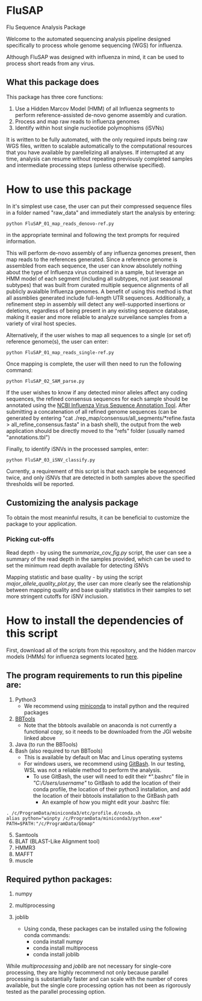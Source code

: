 # FluSAP
Flu Sequence Analysis Package

Welcome to the automated sequencing analysis pipeline designed specifically to process whole genome sequencing (WGS) for influenza.

Although FluSAP was designed with influenza in mind, it can be used to process short reads from any virus.

## What this package does

This package has three core functions:
1. Use a Hidden Marcov Model (HMM) of all Influenza segments to perform reference-assisted de-novo genome assembly and curation.
2. Process and map raw reads to influenza genomes
3. Identify within host single nucleotide polymophisms (iSVNs)

It is written to be fully automated, with the only required inputs being raw WGS files, written to scalable automatically to the computational resources that you have available by parellelizing all analyses. If interrupted at any time, analysis can resume without repeating previously completed samples and intermediate processing steps (unless otherwise specified). 

# How to use this package

In it's simplest use case, the user can put their compressed sequence files in a folder named "raw_data" and immediately start the analysis by entering:
```
python FluSAP_01_map_reads_denovo-ref.py
```
in the appropriate terminal and following the text prompts for required information. 

This will perform de-novo assembly of any influenza genomes present, then map reads to the references generated. Since a reference genome is assembled from each sequence, the user can know absolutely nothing about the type of Influenza virus contained in a sample, but leverage an HMM model of each segment (including all subtypes, not just seasonal subtypes) that was built from curated multiple sequence alignments of all publicly avaialble Influenza genomes. A benefit of using this method is that all assmblies generated include full-length UTR sequences. Additionally, a refinement step in assembly will detect any well-supported insertions or deletions, regardless of being present in any existing sequence database, making it easier and more reliable to analyze surveilance samples from a variety of viral host species.

Alternatively, if the user wishes to map all sequences to a single (or set of) reference genome(s), the user can enter:
```
python FluSAP_01_map_reads_single-ref.py
```

Once mapping is complete, the user will then need to run the following command:
```
python FluSAP_02_SAM_parse.py
```

If the user wishes to know if any detected minor alleles affect any coding sequences, the refined consensus sequences for each sample should be annotated using the [NCBI Influenza Virus Sequence Annotation Tool](https://www.ncbi.nlm.nih.gov/genomes/FLU/annotation/). After submitting a concatenation of all refined genome sequences (can be generated by entering "cat ./rep_map/consensus/all_segments/*refine.fasta > all_refine_consensus.fasta" in a bash shell), the output from the web application should be directly moved to the "refs" folder (usually named "annotations.tbl")

Finally, to identify iSNVs in the processed samples, enter:
```
python FluSAP_03_iSNV_classify.py
```
Currently, a requirement of this script is that each sample be sequenced twice, and only iSNVs that are detected in both samples above the specified thresholds will be reported.


## Customizing the analysis package
To obtain the most meaninful results, it can be beneficial to customize the package to your application.

### Picking cut-offs

Read depth - by using the *summarize_cov_fig.py* script, the user can see a summary of the read depth in the samples provided, which can be used to set the minimum read depth available for detecting iSNVs

Mapping statistic and base quality - by using the script *major_allele_quality_plot.py*, the user can more clearly see the relationship between mapping quality and base quality statistics in their samples to set more stringent cutoffs for iSNV inclusion.

# How to install the dependencies of this script

First, download all of the scripts from this repository, and the hidden marcov models (HMMs) for influenza segments located [here](https://www.dropbox.com/scl/fo/h6wa7t666wbwgqohdlel1/AF0YjWGGcySc9WslI8KmvY8?rlkey=zyfvbrt44o29pbktjt0q8nm9r&dl=0).

## The program requirements to run this pipeline are:
1. Python3
   * We recommend using [miniconda](https://docs.conda.io/en/latest/miniconda.html) to install python and the required packages
2. [BBTools](https://jgi.doe.gov/data-and-tools/software-tools/bbtools/)
   * Note that the bbtools available on anaconda is not currently a functional copy, so it needs to be downloaded from the JGI website linked above
3. Java (to run the BBTools)
4. Bash (also required to run BBTools)
   * This is available by default on Mac and Linus operating systems
   * For windows users, we recommend using [GitBash](https://git-scm.com/downloads). In our testing, WSL was not a reliable method to perform the analysis.
	  * To use GitBash, the user will need to edit their *".bashrc" file in *"C:/Users/username"* to GitBash to add the location of their conda profile, the location of their python3 installation, and add the location of their bbtools installation to the GitBash path
	     * An example of how you might edit your .bashrc file:
```
. /c/ProgramData/miniconda3/etc/profile.d/conda.sh
alias python="winpty /c/ProgramData/miniconda3/python.exe"
PATH=$PATH:"/c/ProgramData/bbmap"
```
5. Samtools
6. BLAT (BLAST-Like Alignment tool)
7. HMMR3
8. MAFFT
9. muscle

## Required python packages:
1. numpy
2. multiprocessing
3. joblib

   * Using conda, these packages can be installed using the following conda commands:
      - conda install numpy
	  - conda install multiprocess
	  - conda install joblib

While *multiprocessing* and *joblib* are not necessary for single-core processing, they are highly recommend not only because parallel processing is substantially faster and can scale with the number of cores available, but the single core processing option has not been as rigorously tested as the parallel processing option.
